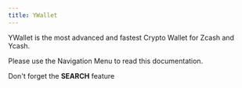 ```yaml
---
title: YWallet
---
```


YWallet is the most advanced and fastest 
Crypto Wallet for Zcash and Ycash.

Please use the Navigation Menu to
read this documentation.

Don't forget the **SEARCH** feature
